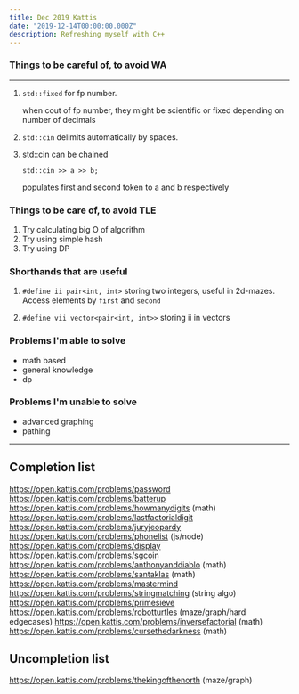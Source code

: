 ```yaml
---
title: Dec 2019 Kattis
date: "2019-12-14T00:00:00.000Z"
description: Refreshing myself with C++
---
```


### Things to be careful of, to avoid WA

---

1. `std::fixed` for fp number.

   when cout of fp number, they might be scientific or fixed depending on number of decimals

2. `std::cin` delimits automatically by spaces.

3. std::cin can be chained

   `std::cin >> a >> b;`

   populates first and second token to a and b respectively

### Things to be care of, to avoid TLE

1. Try calculating big O of algorithm
2. Try using simple hash
3. Try using DP

### Shorthands that are useful

1. `#define ii pair<int, int>`
   storing two integers, useful in 2d-mazes. Access elements by `first` and `second`

2. `#define vii vector<pair<int, int>>`
   storing ii in vectors

### Problems I'm able to solve

- math based
- general knowledge
- dp

### Problems I'm unable to solve

- advanced graphing
- pathing

---

## Completion list

https://open.kattis.com/problems/password
https://open.kattis.com/problems/batterup
https://open.kattis.com/problems/howmanydigits (math)
https://open.kattis.com/problems/lastfactorialdigit
https://open.kattis.com/problems/juryjeopardy
https://open.kattis.com/problems/phonelist (js/node)
https://open.kattis.com/problems/display
https://open.kattis.com/problems/sgcoin
https://open.kattis.com/problems/anthonyanddiablo (math)
https://open.kattis.com/problems/santaklas (math)
https://open.kattis.com/problems/mastermind
https://open.kattis.com/problems/stringmatching (string algo)
https://open.kattis.com/problems/primesieve
https://open.kattis.com/problems/robotturtles (maze/graph/hard edgecases)
https://open.kattis.com/problems/inversefactorial (math)
https://open.kattis.com/problems/cursethedarkness (math)

## Uncompletion list

https://open.kattis.com/problems/thekingofthenorth (maze/graph)

<!-- commented out section
#### 13 Dec

Score: 163.7 Rank: 2595

#### 14 Dec

Score: 172.3 Rank: 2417

#### 15 Dec

Score: 178.6 Rank: 2306

### 17 Dec

Score: 186.6 Rank: 2203

### 18 Dec

Score: 189.1 Rank: 2168

### 21 Dec

Score: 204.1 Rank: 1978

### 24 Dec

Score: 209.7Rank: 1914

### 25 Dec

Score: 239.6 Rank: 1624
-->
